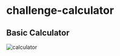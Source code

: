 # challenge-calculator

## Basic Calculator

![calculator](https://github.com/mariaversin/challenge-calculator/blob/master/calculator.png)